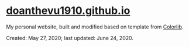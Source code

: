 # [doanthevu1910.github.io](http://doanthevu1910.github.io/)

My personal website, built and modified based on template from [Colorlib](https://colorlib.com/).

Created: May 27, 2020; last updated: June 24, 2020.
